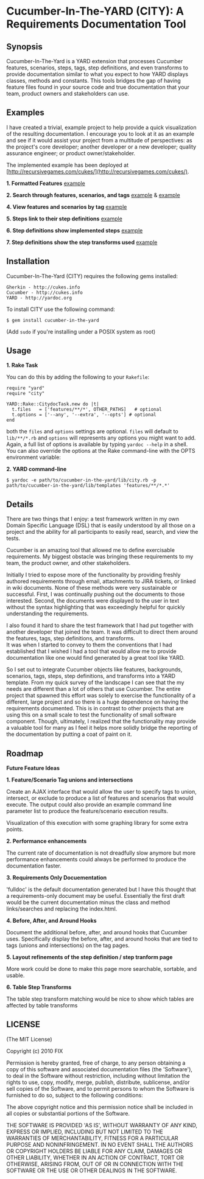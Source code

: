 Cucumber-In-The-YARD (CITY): A Requirements Documentation Tool
====================================

Synopsis
--------

Cucumber-In-The-Yard is a YARD extension that processes Cucumber features, scenarios, steps,
tags, step definitions, and even transforms to provide documentation similar to what you expect
to how YARD displays classes, methods and constants.  This tools bridges the gap of having 
feature files found in your source code and true documentation that your team, product owners
and stakeholders can use.

Examples
--------

I have created a trivial, example project to help provide a quick visualization of the resulting
documentation.  I encourage you to look at it as an example and see if it would assist your 
project from a multitude of perspectives: as the project's core developer; another developer or 
a new developer; quality assurance engineer; or product owner/stakeholder.

The implemented example has been deployed at [http://recursivegames.com/cukes/](http://recursivegames.com/cukes/).

**1. Formatted Features** [example](http://recursivegames.com/cukes/requirements/example/second_example.html)

**2. Search through features, scenarios, and tags** [example](http://recursivegames.com/cukes/feature_list.html) & [example](http://recursivegames.com/cukes/tag_list.html)

**4. View features and scenarios by tag** [example](http://recursivegames.com/cukes/requirements/tags/bvt.html)

**5. Steps link to their step definitions** [example](http://recursivegames.com/cukes/requirements/example/second_example.html)

**6. Step definitions show implemented steps** [example](http://recursivegames.com/cukes/requirements/step_transformers.html#definition_1-stepdefinition)

**7. Step definitions show the step transforms used** [example](http://recursivegames.com/cukes/requirements/step_transformers.html#definition_1-stepdefinition)


Installation
------------

Cucumber-In-The-Yard (CITY) requires the following gems installed:

    Gherkin - http://cukes.info
    Cucumber - http://cukes.info
    YARD - http://yardoc.org

To install CITY use the following command:

    $ gem install cucumber-in-the-yard
    
(Add `sudo` if you're installing under a POSIX system as root)

Usage
-----

**1. Rake Task**

You can do this by adding the following to your `Rakefile`:
    
    require "yard"
    require "city"

    YARD::Rake::CitydocTask.new do |t|
      t.files   = ['features/**/*', OTHER_PATHS]   # optional
      t.options = ['--any', '--extra', '--opts'] # optional
    end

both the `files` and `options` settings are optional. `files` will default to
`lib/**/*.rb` and `options` will represents any options you might want
to add. Again, a full list of options is available by typing `yardoc --help`
in a shell. You can also override the options at the Rake command-line with the
OPTS environment variable:

**2. YARD command-line**

    $ yardoc -e path/to/cucumber-in-the-yard/lib/city.rb -p path/to/cucumber-in-the-yard/lib/templates 'features/**/*.*'


Details
--------

There are two things that I enjoy: a test framework written in my own Domain Specific Language (DSL)
that is easily understood by all those on a project and the ability for all participants to easily read, 
search, and view the tests.

Cucumber is an amazing tool that allowed me to define exercisable requirements.  My biggest obstacle was
bringing these requirements to my team, the product owner, and other stakeholders.

Initially I tried to expose more of the functionality by providing freshly authored requirements through 
email, attachments to JIRA tickets, or linked in wiki documents.  None of these methods were very sustainable 
or successful.  First, I was continually pushing out the documents to those interested.  Second, the documents 
were displayed to the user in text without the syntax highlighting that was exceedingly 
helpful for quickly understanding the requirements.

I also found it hard to share the test framework that I had put together with another developer that joined 
the team.  It was difficult to direct them around the features, tags, step definitions, and transforms.  
It was when I started to convey to them the conventions that I had established that I wished I had a tool 
that would allow me to provide documentation like one would find generated by a great tool like YARD.

So I set out to integrate Cucumber objects like features, backgrounds, scenarios, tags, steps, step 
definitions, and transforms into a YARD template.  From my quick survey of the landscape I can see that the 
my needs are different than a lot of others that use Cucumber.  The entire project that spawned this effort 
was solely to exercise the functionality of a different, large project and so there is a huge dependence on
having the requirements documented.  This is in contrast to other projects that are using this on a small 
scale to test the functionality of small software component.  Though, ultimately, I realized that the 
functionality may provide a valuable tool for many as I feel it helps more solidly bridge the reporting of 
the documentation by putting a coat of paint on it.

Roadmap
-------

**Future Feature Ideas**

**1. Feature/Scenario Tag unions and intersections**

Create an AJAX interface that would allow the user to specify tags to union, intersect, or exclude to 
produce a list of features and scenarios that would execute.  The output could also provide an example
command line parameter list to produce the feature/scenario execution results.

Visualization of this execution with some graphing library for some extra points.

**2. Performance enhancements**

The current rate of documentation is not dreadfully slow anymore but more performance enhancements could
always be performed to produce the documentation faster.

**3. Requirements Only Docuementation**

'fulldoc' is the default documentation generated but I have this thought that a requirements-only document
may be useful.  Essentially the first draft would be the current documentation minus the class and method
links/searches and replacing the index.html.

**4. Before, After, and Around Hooks**

Document the additional before, after, and around hooks that Cucumber uses.  Specifically display the before, after, and around
hooks that are tied to tags (unions and intersections) on the tag pages.

**5. Layout refinements of the step definition / step tranform page**

More work could be done to make this page more searchable, sortable, and usable.

**6. Table Step Transforms**

The table step transform matching would be nice to show which tables are affected by table transforms



LICENSE
-------

(The MIT License)

Copyright (c) 2010 FIX

Permission is hereby granted, free of charge, to any person obtaining
a copy of this software and associated documentation files (the
'Software'), to deal in the Software without restriction, including
without limitation the rights to use, copy, modify, merge, publish,
distribute, sublicense, and/or sell copies of the Software, and to
permit persons to whom the Software is furnished to do so, subject to
the following conditions:

The above copyright notice and this permission notice shall be
included in all copies or substantial portions of the Software.

THE SOFTWARE IS PROVIDED 'AS IS', WITHOUT WARRANTY OF ANY KIND,
EXPRESS OR IMPLIED, INCLUDING BUT NOT LIMITED TO THE WARRANTIES OF
MERCHANTABILITY, FITNESS FOR A PARTICULAR PURPOSE AND NONINFRINGEMENT.
IN NO EVENT SHALL THE AUTHORS OR COPYRIGHT HOLDERS BE LIABLE FOR ANY
CLAIM, DAMAGES OR OTHER LIABILITY, WHETHER IN AN ACTION OF CONTRACT,
TORT OR OTHERWISE, ARISING FROM, OUT OF OR IN CONNECTION WITH THE
SOFTWARE OR THE USE OR OTHER DEALINGS IN THE SOFTWARE.